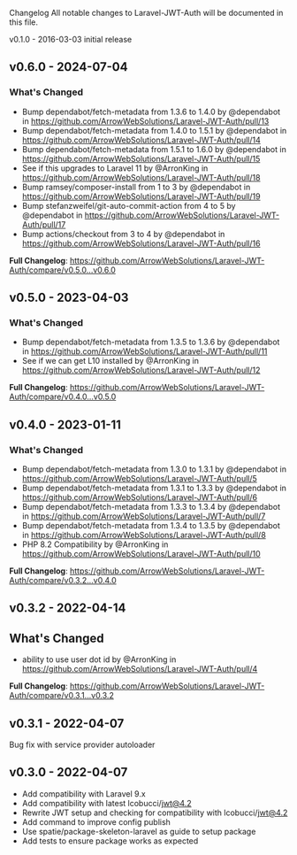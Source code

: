 Changelog
All notable changes to Laravel-JWT-Auth will be documented in this file.

v0.1.0 - 2016-03-03
initial release

## v0.6.0 - 2024-07-04

### What's Changed

* Bump dependabot/fetch-metadata from 1.3.6 to 1.4.0 by @dependabot in https://github.com/ArrowWebSolutions/Laravel-JWT-Auth/pull/13
* Bump dependabot/fetch-metadata from 1.4.0 to 1.5.1 by @dependabot in https://github.com/ArrowWebSolutions/Laravel-JWT-Auth/pull/14
* Bump dependabot/fetch-metadata from 1.5.1 to 1.6.0 by @dependabot in https://github.com/ArrowWebSolutions/Laravel-JWT-Auth/pull/15
* See if this upgrades to Laravel 11 by @ArronKing in https://github.com/ArrowWebSolutions/Laravel-JWT-Auth/pull/18
* Bump ramsey/composer-install from 1 to 3 by @dependabot in https://github.com/ArrowWebSolutions/Laravel-JWT-Auth/pull/19
* Bump stefanzweifel/git-auto-commit-action from 4 to 5 by @dependabot in https://github.com/ArrowWebSolutions/Laravel-JWT-Auth/pull/17
* Bump actions/checkout from 3 to 4 by @dependabot in https://github.com/ArrowWebSolutions/Laravel-JWT-Auth/pull/16

**Full Changelog**: https://github.com/ArrowWebSolutions/Laravel-JWT-Auth/compare/v0.5.0...v0.6.0

## v0.5.0 - 2023-04-03

### What's Changed

- Bump dependabot/fetch-metadata from 1.3.5 to 1.3.6 by @dependabot in https://github.com/ArrowWebSolutions/Laravel-JWT-Auth/pull/11
- See if we can get L10 installed by @ArronKing in https://github.com/ArrowWebSolutions/Laravel-JWT-Auth/pull/12

**Full Changelog**: https://github.com/ArrowWebSolutions/Laravel-JWT-Auth/compare/v0.4.0...v0.5.0

## v0.4.0 - 2023-01-11

### What's Changed

- Bump dependabot/fetch-metadata from 1.3.0 to 1.3.1 by @dependabot in https://github.com/ArrowWebSolutions/Laravel-JWT-Auth/pull/5
- Bump dependabot/fetch-metadata from 1.3.1 to 1.3.3 by @dependabot in https://github.com/ArrowWebSolutions/Laravel-JWT-Auth/pull/6
- Bump dependabot/fetch-metadata from 1.3.3 to 1.3.4 by @dependabot in https://github.com/ArrowWebSolutions/Laravel-JWT-Auth/pull/7
- Bump dependabot/fetch-metadata from 1.3.4 to 1.3.5 by @dependabot in https://github.com/ArrowWebSolutions/Laravel-JWT-Auth/pull/8
- PHP 8.2 Compatibility by @ArronKing in https://github.com/ArrowWebSolutions/Laravel-JWT-Auth/pull/10

**Full Changelog**: https://github.com/ArrowWebSolutions/Laravel-JWT-Auth/compare/v0.3.2...v0.4.0

## v0.3.2 - 2022-04-14

## What's Changed

- ability to use user dot id by @ArronKing in https://github.com/ArrowWebSolutions/Laravel-JWT-Auth/pull/4

**Full Changelog**: https://github.com/ArrowWebSolutions/Laravel-JWT-Auth/compare/v0.3.1...v0.3.2

## v0.3.1 - 2022-04-07

Bug fix with service provider autoloader

## v0.3.0 - 2022-04-07

- Add compatibility with Laravel 9.x
- Add compatibility with latest lcobucci/jwt@4.2
- Rewrite JWT setup and checking for compatibility with lcobucci/jwt@4.2
- Add command to improve config publish
- Use spatie/package-skeleton-laravel as guide to setup package
- Add tests to ensure package works as expected

